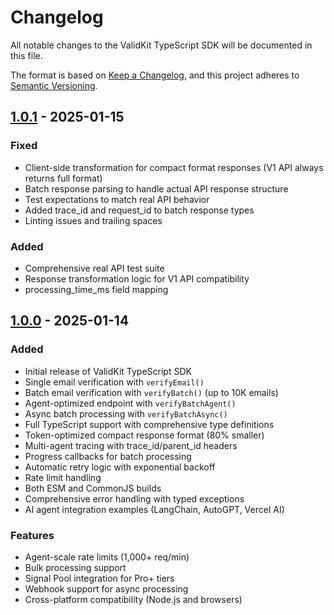 # Changelog

All notable changes to the ValidKit TypeScript SDK will be documented in this file.

The format is based on [Keep a Changelog](https://keepachangelog.com/en/1.0.0/),
and this project adheres to [Semantic Versioning](https://semver.org/spec/v2.0.0.html).

## [1.0.1] - 2025-01-15

### Fixed
- Client-side transformation for compact format responses (V1 API always returns full format)
- Batch response parsing to handle actual API response structure
- Test expectations to match real API behavior
- Added trace_id and request_id to batch response types
- Linting issues and trailing spaces

### Added
- Comprehensive real API test suite
- Response transformation logic for V1 API compatibility
- processing_time_ms field mapping

## [1.0.0] - 2025-01-14

### Added
- Initial release of ValidKit TypeScript SDK
- Single email verification with `verifyEmail()`
- Batch email verification with `verifyBatch()` (up to 10K emails)
- Agent-optimized endpoint with `verifyBatchAgent()`
- Async batch processing with `verifyBatchAsync()`
- Full TypeScript support with comprehensive type definitions
- Token-optimized compact response format (80% smaller)
- Multi-agent tracing with trace_id/parent_id headers
- Progress callbacks for batch processing
- Automatic retry logic with exponential backoff
- Rate limit handling
- Both ESM and CommonJS builds
- Comprehensive error handling with typed exceptions
- AI agent integration examples (LangChain, AutoGPT, Vercel AI)

### Features
- Agent-scale rate limits (1,000+ req/min)
- Bulk processing support
- Signal Pool integration for Pro+ tiers
- Webhook support for async processing
- Cross-platform compatibility (Node.js and browsers)

[1.0.1]: https://github.com/ValidKit/validkit-typescript-sdk/compare/v1.0.0...v1.0.1
[1.0.0]: https://github.com/ValidKit/validkit-typescript-sdk/releases/tag/v1.0.0